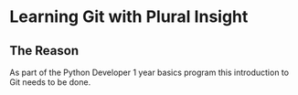 # Learning Git with Plural Insight #
## The Reason ##
As part of the Python Developer 1 year basics program  this introduction to Git needs to be done. 

